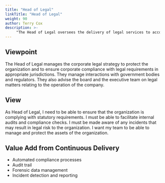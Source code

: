 ```yaml
---
title: "Head of Legal"
linkTitle: "Head of Legal"
weight: 90
author: Terry Cox
description: >-
     "The Head of Legal oversees the delivery of legal services to accomplish corporate goals"
---
```

## Viewpoint
The Head of Legal manages the corporate legal strategy to protect the organization and to ensure corporate compliance with legal requirements in appropriate jurisdictions. They manage interactions with government bodies and regulators. They also advise the board and the executive team on legal matters relating to the operation of the company.

## View
As Head of Legal, I need to be able to ensure that the organization is complying with statutory requirements. I must be able to facilitate internal audits and compliance checks. I must be made aware of any incidents that may result in legal risk to the organization. I want my team to be able to manage and protect the assets of the organization.

## Value Add from Continuous Delivery

- Automated compliance processes
- Audit trail
- Forensic data management
- Incident detection and reporting

